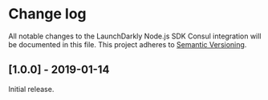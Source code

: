 # Change log

All notable changes to the LaunchDarkly Node.js SDK Consul integration will be documented in this file. This project adheres to [Semantic Versioning](http://semver.org).

## [1.0.0] - 2019-01-14

Initial release.

